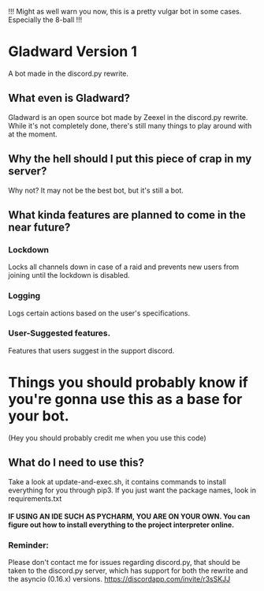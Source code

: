 !!! Might as well warn you now, this is a pretty vulgar bot in some cases. Especially the 8-ball !!!

# Gladward Version 1
A bot made in the discord.py rewrite.

## What even is Gladward?
Gladward is an open source bot made by Zeexel in the discord.py rewrite. While it's not completely done, there's still many things to play around with at the moment.


## Why the hell should I put this piece of crap in my server?
Why not? It may not be the best bot, but it's still a bot.

## What kinda features are planned to come in the near future?

### Lockdown
Locks all channels down in case of a raid and prevents new users from joining until the lockdown is disabled.
### Logging
Logs certain actions based on the user's specifications.
### User-Suggested features.
Features that users suggest in the support discord.

# Things you should probably know if you're gonna use this as a base for your bot.
(Hey you should probably credit me when you use this code)

## What do I need to use this?
Take a look at update-and-exec.sh, it contains commands to install everything for you through pip3. If you just want the package names, look in requirements.txt
#### IF USING AN IDE SUCH AS PYCHARM, YOU ARE ON YOUR OWN. You can figure out how to install everything to the project interpreter online.

### Reminder:
Please don't contact me for issues regarding discord.py, that should be taken to the discord.py server, which has support for both the rewrite and the asyncio (0.16.x) versions. 
https://discordapp.com/invite/r3sSKJJ


